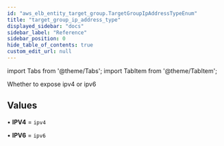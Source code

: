 ```yaml
---
id: "aws_elb_entity_target_group.TargetGroupIpAddressTypeEnum"
title: "target_group_ip_address_type"
displayed_sidebar: "docs"
sidebar_label: "Reference"
sidebar_position: 0
hide_table_of_contents: true
custom_edit_url: null
---
```


import Tabs from '@theme/Tabs';
import TabItem from '@theme/TabItem';

Whether to expose ipv4 or ipv6

## Values

• **IPV4** = `ipv4`

• **IPV6** = `ipv6`
